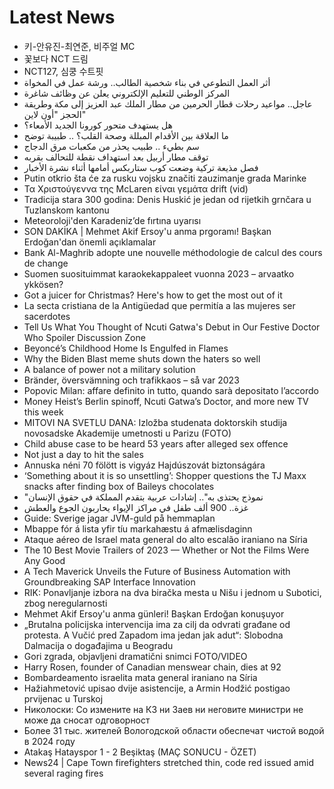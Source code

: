 # Latest News
-  키-안유진-최연준, 비주얼 MC
-  꽃보다 NCT 드림
-  NCT127, 심쿵 수트핏
-  أثر العمل التطوعي في بناء شخصية الطالب.. ورشة عمل في المخواة
-  المركز الوطني للتعليم الإلكتروني يعلن عن وظائف شاغرة
-  عاجل.. مواعيد رحلات قطار الحرمين من مطار الملك عبد العزيز إلى مكة وطريقة الحجز "أون لاين"
-  هل يستهدف متحور كورونا الجديد الأمعاء؟
-  ما العلاقة بين الأقدام المبللة وصحة القلب؟ .. طبيبة توضح
-  سم بطيء .. طبيب يحذر من مكعبات مرق الدجاج
-  توقف مطار أربيل بعد استهداف نقطة للتحالف بقربه
-  فصل مذيعة تركية وضعت كوب ستاربكس أمامها أثناء نشرة الأخبار
-  Putin otkrio šta će za rusku vojsku značiti zauzimanje grada Marinke
-  Τα Χριστούγεννα της McLaren είναι γεμάτα drift (vid)
-  Tradicija stara 300 godina: Denis Huskić je jedan od rijetkih grnčara u Tuzlanskom kantonu
-  Meteoroloji'den Karadeniz’de fırtına uyarısı
-  SON DAKİKA | Mehmet Akif Ersoy'u anma prgoramı! Başkan Erdoğan'dan önemli açıklamalar
-  Bank Al-Maghrib adopte une nouvelle méthodologie de calcul des cours de change
-  Suomen suosituimmat karaokekappaleet vuonna 2023 – arvaatko ykkösen?
-  Got a juicer for Christmas? Here's how to get the most out of it
-  La secta cristiana de la Antigüedad que permitía a las mujeres ser sacerdotes
-  Tell Us What You Thought of Ncuti Gatwa's Debut in Our Festive Doctor Who Spoiler Discussion Zone
-  Beyoncé’s Childhood Home Is Engulfed in Flames
-  Why the Biden Blast meme shuts down the haters so well
-  A balance of power not a military solution
-  Bränder, översvämning och trafikkaos – så var 2023
-  Popovic Milan: affare definito in tutto, quando sarà depositato l’accordo
-  Money Heist’s Berlin spinoff, Ncuti Gatwa’s Doctor, and more new TV this week
-  MITOVI NA SVETLU DANA: Izložba studenata doktorskih studija novosadske Akademije umetnosti u Parizu (FOTO)
-  Child abuse case to be heard 53 years after alleged sex offence
-  Not just a day to hit the sales
-  Annuska néni 70 fölött is vigyáz Hajdúszovát biztonságára
-  ‘Something about it is so unsettling’: Shopper questions the TJ Maxx snacks after finding box of Baileys chocolates
-  "نموذج يحتذى به".. إشادات عربية بتقدم المملكة في حقوق الإنسان
-  غزة.. 900 ألف طفل في مراكز الإيواء يحاربون الجوع والعطش
-  Guide: Sverige jagar JVM-guld på hemmaplan
-  Mbappe fór á lista yfir tíu markahæstu á afmælisdaginn
-  Ataque aéreo de Israel mata general do alto escalão iraniano na Síria
-  The 10 Best Movie Trailers of 2023 — Whether or Not the Films Were Any Good
-  A Tech Maverick Unveils the Future of Business Automation with Groundbreaking SAP Interface Innovation
-  RIK: Ponavljanje izbora na dva biračka mesta u Nišu i jednom u Subotici, zbog neregularnosti
-  Mehmet Akif Ersoy'u anma günleri! Başkan Erdoğan konuşuyor
-  „Brutalna policijska intervencija ima za cilj da odvrati građane od protesta. A Vučić pred Zapadom ima jedan jak adut“: Slobodna Dalmacija o događajima u Beogradu
-  Gori zgrada, objavljeni dramatični snimci FOTO/VIDEO
-  Harry Rosen, founder of Canadian menswear chain, dies at 92
-  Bombardeamento israelita mata general iraniano na Síria
-  Hažiahmetović upisao dvije asistencije, a Armin Hodžić postigao prvijenac u Turskoj
-  Николоски: Со измените на КЗ ни Заев ни неговите министри не може да сносат одговорност
-  Более 31 тыс. жителей Вологодской области обеспечат чистой водой в 2024 году
-  Atakaş Hatayspor 1 - 2 Beşiktaş (MAÇ SONUCU - ÖZET)
-  News24 | Cape Town firefighters stretched thin, code red issued amid several raging fires
